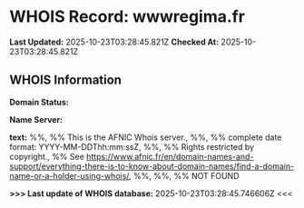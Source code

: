 # WHOIS Record: wwwregima.fr

**Last Updated:** 2025-10-23T03:28:45.821Z
**Checked At:** 2025-10-23T03:28:45.821Z

## WHOIS Information

**Domain Status:** 

**Name Server:** 

**text:** %%, %% This is the AFNIC Whois server., %%, %% complete date format: YYYY-MM-DDThh:mm:ssZ, %%, %% Rights restricted by copyright., %% See https://www.afnic.fr/en/domain-names-and-support/everything-there-is-to-know-about-domain-names/find-a-domain-name-or-a-holder-using-whois/, %%, %%, %% NOT FOUND

**>>> Last update of WHOIS database:** 2025-10-23T03:28:45.746606Z <<<


